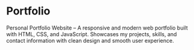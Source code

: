# Portfolio
Personal Portfolio Website – A responsive and modern web portfolio built with HTML, CSS, and JavaScript. Showcases my projects, skills, and contact information with clean design and smooth user experience.
